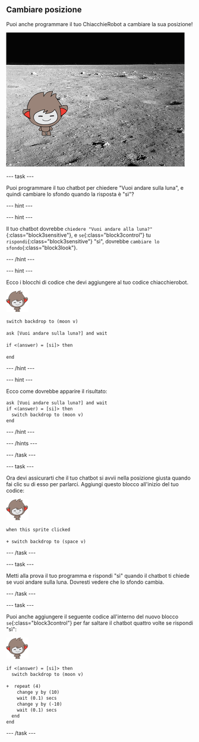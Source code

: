 ## Cambiare posizione

Puoi anche programmare il tuo ChiacchieRobot a cambiare la sua posizione!

![Testare un cambio di sfondo](images/chatbot-backdrop-moon.png)

\--- task \---

Puoi programmare il tuo chatbot per chiedere "Vuoi andare sulla luna", e quindi cambiare lo sfondo quando la risposta è "sì"?

\--- hint \---

\--- hint \---

Il tuo chatbot dovrebbe `chiedere "Vuoi andare alla luna?"`{:class="block3sensitive"}, e `se`{:class="block3control"} tu `rispondi`{:class="block3sensitive"} "sì", dovrebbe `cambiare lo sfondo`{:class="block3look"}.

\--- /hint \---

\--- hint \---

Ecco i blocchi di codice che devi aggiungere al tuo codice chiacchierobot.

![nano sprite](images/nano-sprite.png)

```blocks3
switch backdrop to (moon v)

ask [Vuoi andare sulla luna?] and wait

if <(answer) = [si]> then 

end
```

\--- /hint \---

\--- hint \---

Ecco come dovrebbe apparire il risultato:

```blocks3
ask [Vuoi andare sulla luna?] and wait
if <(answer) = [si]> then 
  switch backdrop to (moon v)
end
```

\--- /hint \---

\--- /hints \---

\--- /task \---

\--- task \---

Ora devi assicurarti che il tuo chatbot si avvii nella posizione giusta quando fai clic su di esso per parlarci. Aggiungi questo blocco all'inizio del tuo codice:

![nano sprite](images/nano-sprite.png)

```blocks3
when this sprite clicked

+ switch backdrop to (space v)
```

\--- /task \---

\--- task \---

Metti alla prova il tuo programma e rispondi "sì" quando il chatbot ti chiede se vuoi andare sulla luna. Dovresti vedere che lo sfondo cambia.

\--- /task \---

\--- task \---

Puoi anche aggiungere il seguente codice all'interno del nuovo blocco `se`{:class="block3control"} per far saltare il chatbot quattro volte se rispondi "sì":

![nano sprite](images/nano-sprite.png)

```blocks3
if <(answer) = [si]> then 
  switch backdrop to (moon v)

+  repeat (4) 
    change y by (10)
    wait (0.1) secs
    change y by (-10)
    wait (0.1) secs
  end
end
```

\--- /task \---